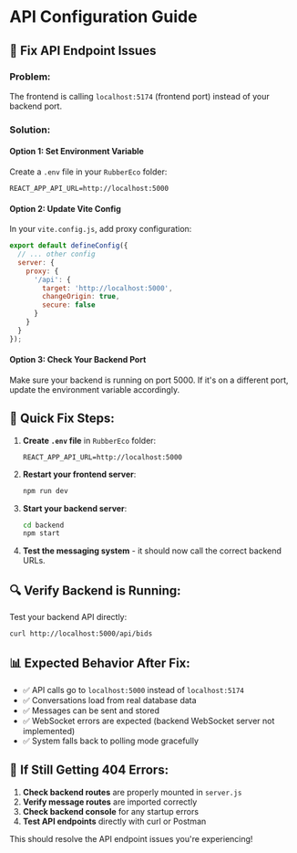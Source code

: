 # API Configuration Guide

## 🔧 **Fix API Endpoint Issues**

### **Problem:**
The frontend is calling `localhost:5174` (frontend port) instead of your backend port.

### **Solution:**

#### **Option 1: Set Environment Variable**
Create a `.env` file in your `RubberEco` folder:

```env
REACT_APP_API_URL=http://localhost:5000
```

#### **Option 2: Update Vite Config**
In your `vite.config.js`, add proxy configuration:

```javascript
export default defineConfig({
  // ... other config
  server: {
    proxy: {
      '/api': {
        target: 'http://localhost:5000',
        changeOrigin: true,
        secure: false
      }
    }
  }
});
```

#### **Option 3: Check Your Backend Port**
Make sure your backend is running on port 5000. If it's on a different port, update the environment variable accordingly.

## 🚀 **Quick Fix Steps:**

1. **Create `.env` file** in `RubberEco` folder:
   ```
   REACT_APP_API_URL=http://localhost:5000
   ```

2. **Restart your frontend server**:
   ```bash
   npm run dev
   ```

3. **Start your backend server**:
   ```bash
   cd backend
   npm start
   ```

4. **Test the messaging system** - it should now call the correct backend URLs.

## 🔍 **Verify Backend is Running:**

Test your backend API directly:
```bash
curl http://localhost:5000/api/bids
```

## 📊 **Expected Behavior After Fix:**

- ✅ API calls go to `localhost:5000` instead of `localhost:5174`
- ✅ Conversations load from real database data
- ✅ Messages can be sent and stored
- ✅ WebSocket errors are expected (backend WebSocket server not implemented)
- ✅ System falls back to polling mode gracefully

## 🐛 **If Still Getting 404 Errors:**

1. **Check backend routes** are properly mounted in `server.js`
2. **Verify message routes** are imported correctly
3. **Check backend console** for any startup errors
4. **Test API endpoints** directly with curl or Postman

This should resolve the API endpoint issues you're experiencing!

